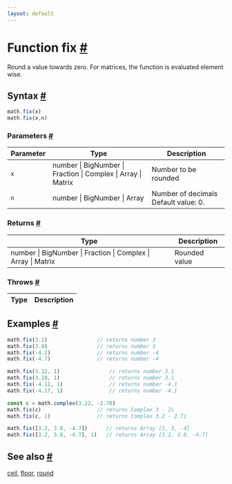 ```yaml
---
layout: default
---
```


<!-- Note: This file is automatically generated from source code comments. Changes made in this file will be overridden. -->

<h1 id="function-fix">Function fix <a href="#function-fix" title="Permalink">#</a></h1>

Round a value towards zero.
For matrices, the function is evaluated element wise.


<h2 id="syntax">Syntax <a href="#syntax" title="Permalink">#</a></h2>

```js
math.fix(x)
math.fix(x,n)
```

<h3 id="parameters">Parameters <a href="#parameters" title="Permalink">#</a></h3>

Parameter | Type | Description
--------- | ---- | -----------
`x` | number &#124; BigNumber &#124; Fraction &#124; Complex &#124; Array &#124; Matrix | Number to be rounded
`n` | number &#124; BigNumber &#124; Array | Number of decimals Default value: 0.

<h3 id="returns">Returns <a href="#returns" title="Permalink">#</a></h3>

Type | Description
---- | -----------
number &#124; BigNumber &#124; Fraction &#124; Complex &#124; Array &#124; Matrix | Rounded value


<h3 id="throws">Throws <a href="#throws" title="Permalink">#</a></h3>

Type | Description
---- | -----------


<h2 id="examples">Examples <a href="#examples" title="Permalink">#</a></h2>

```js
math.fix(3.2)                // returns number 3
math.fix(3.8)                // returns number 3
math.fix(-4.2)               // returns number -4
math.fix(-4.7)               // returns number -4

math.fix(3.12, 1)                // returns number 3.1
math.fix(3.18, 1)                // returns number 3.1
math.fix(-4.12, 1)               // returns number -4.1
math.fix(-4.17, 1)               // returns number -4.1

const c = math.complex(3.22, -2.78)
math.fix(c)                  // returns Complex 3 - 2i
math.fix(c, 1)               // returns Complex 3.2 - 2.7i

math.fix([3.2, 3.8, -4.7])      // returns Array [3, 3, -4]
math.fix([3.2, 3.8, -4.7], 1)   // returns Array [3.2, 3.8, -4.7]
```


<h2 id="see-also">See also <a href="#see-also" title="Permalink">#</a></h2>

[ceil](ceil.html),
[floor](floor.html),
[round](round.html)
